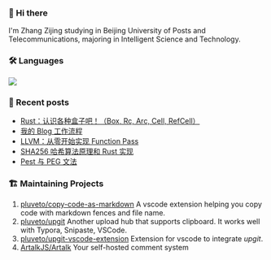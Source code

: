 ### 👋 Hi there 

I'm Zhang Zijing studying in Beijing University of Posts and Telecommunications, majoring in Intelligent Science and Technology.

### 🛠 Languages

![](https://skillicons.dev/icons?i=go,python,c,cpp,cs,js,ts,java,rust,ocaml,bash)

### 📜 Recent posts

<!-- BLOG-POST-LIST:START -->
- [Rust：认识各种盒子吧！（Box, Rc, Arc, Cell, RefCell）](https://www.less-bug.com/posts/rust-get-to-know-all-kinds-of-boxes-box-rc-arc-cell-refcell/)
- [我的 Blog 工作流程](https://www.less-bug.com/posts/my-blog-workflow/)
- [LLVM：从零开始实现 Function Pass](https://www.less-bug.com/posts/llvm-implement-function-pass-from-scratch/)
- [SHA256 哈希算法原理和 Rust 实现](https://www.less-bug.com/posts/sha256-hash-algorithm-principle-and-rust-implementation/)
- [Pest 与 PEG 文法](https://www.less-bug.com/posts/pest-and-peg-grammars/)
<!-- BLOG-POST-LIST:END -->

<!--
**pluveto/pluveto** is a ✨ _special_ ✨ repository because its `README.md` (this file) appears on your GitHub profile.

Here are some ideas to get you started:

- 🔭 I’m currently working on ...
- 🌱 I’m currently learning ...
- 👯 I’m looking to collaborate on ...
- 🤔 I’m looking for help with ...
- 💬 Ask me about ...
- 📫 How to reach me: ...
- 😄 Pronouns: ...
- ⚡ Fun fact: ...
-->

### 🏗️ Maintaining Projects

1. [pluveto/copy-code-as-markdown](https://github.com/pluveto/copy-code-as-markdown) A vscode extension helping you copy code with markdown fences and file name.
1. [pluveto/upgit](https://github.com/pluveto/upgit) Another upload hub that supports clipboard. It works well with Typora, Snipaste, VSCode.
1. [pluveto/upgit-vscode-extension](https://github.com/pluveto/upgit-vscode-extension) Extension for vscode to integrate *upgit*.
1. [ArtalkJS/Artalk](https://github.com/ArtalkJS/Artalk) Your self-hosted comment system
